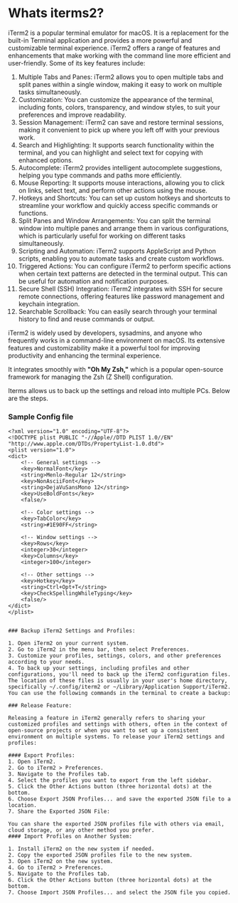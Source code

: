 # Whats iterms2?


iTerm2 is a popular terminal emulator for macOS. It is a replacement for the built-in Terminal application and provides a more powerful and customizable terminal experience. iTerm2 offers a range of features and enhancements that make working with the command line more efficient and user-friendly. Some of its key features include:

1. Multiple Tabs and Panes: iTerm2 allows you to open multiple tabs and split panes within a single window, making it easy to work on multiple tasks simultaneously.
2. Customization: You can customize the appearance of the terminal, including fonts, colors, transparency, and window styles, to suit your preferences and improve readability.
3. Session Management: iTerm2 can save and restore terminal sessions, making it convenient to pick up where you left off with your previous work.
4. Search and Highlighting: It supports search functionality within the terminal, and you can highlight and select text for copying with enhanced options.
5. Autocomplete: iTerm2 provides intelligent autocomplete suggestions, helping you type commands and paths more efficiently.
7. Mouse Reporting: It supports mouse interactions, allowing you to click on links, select text, and perform other actions using the mouse.
8. Hotkeys and Shortcuts: You can set up custom hotkeys and shortcuts to streamline your workflow and quickly access specific commands or functions.
9. Split Panes and Window Arrangements: You can split the terminal window into multiple panes and arrange them in various configurations, which is particularly useful for working on different tasks simultaneously.
10. Scripting and Automation: iTerm2 supports AppleScript and Python scripts, enabling you to automate tasks and create custom workflows.
11. Triggered Actions: You can configure iTerm2 to perform specific actions when certain text patterns are detected in the terminal output. This can be useful for automation and notification purposes.
12. Secure Shell (SSH) Integration: iTerm2 integrates with SSH for secure remote connections, offering features like password management and keychain integration.
13. Searchable Scrollback: You can easily search through your terminal history to find and reuse commands or output.

iTerm2 is widely used by developers, sysadmins, and anyone who frequently works in a command-line environment on macOS. Its extensive features and customizability make it a powerful tool for improving productivity and enhancing the terminal experience.

It integrates smoothly with  **"Oh My Zsh,"** which is a popular open-source framework for managing the Zsh (Z Shell) configuration.

Iterms allows us to back up the settings and reload into multiple PCs. Below are the steps.

### Sample Config file
```
<?xml version="1.0" encoding="UTF-8"?>
<!DOCTYPE plist PUBLIC "-//Apple//DTD PLIST 1.0//EN" "http://www.apple.com/DTDs/PropertyList-1.0.dtd">
<plist version="1.0">
<dict>
    <!-- General settings -->
    <key>NormalFont</key>
    <string>Menlo-Regular 12</string>
    <key>NonAsciiFont</key>
    <string>DejaVuSansMono 12</string>
    <key>UseBoldFonts</key>
    <false/>

    <!-- Color settings -->
    <key>TabColor</key>
    <string>#1E90FF</string>

    <!-- Window settings -->
    <key>Rows</key>
    <integer>30</integer>
    <key>Columns</key>
    <integer>100</integer>
    
    <!-- Other settings -->
    <key>Hotkey</key>
    <string>Ctrl+Opt+T</string>
    <key>CheckSpellingWhileTyping</key>
    <false/>
</dict>
</plist>


### Backup iTerm2 Settings and Profiles:

1. Open iTerm2 on your current system.
2. Go to iTerm2 in the menu bar, then select Preferences.
3. Customize your profiles, settings, colors, and other preferences according to your needs.
4. To back up your settings, including profiles and other configurations, you'll need to back up the iTerm2 configuration files. The location of these files is usually in your user's home directory, specifically ~/.config/iterm2 or ~/Library/Application Support/iTerm2.
You can use the following commands in the terminal to create a backup:

### Release Feature:

Releasing a feature in iTerm2 generally refers to sharing your customized profiles and settings with others, often in the context of open-source projects or when you want to set up a consistent environment on multiple systems. To release your iTerm2 settings and profiles:

#### Export Profiles:
1. Open iTerm2.
2. Go to iTerm2 > Preferences.
3. Navigate to the Profiles tab.
4. Select the profiles you want to export from the left sidebar.
5. Click the Other Actions button (three horizontal dots) at the bottom.
6. Choose Export JSON Profiles... and save the exported JSON file to a location.
7. Share the Exported JSON File:

You can share the exported JSON profiles file with others via email, cloud storage, or any other method you prefer.
#### Import Profiles on Another System:

1. Install iTerm2 on the new system if needed.
2. Copy the exported JSON profiles file to the new system.
3. Open iTerm2 on the new system.
4. Go to iTerm2 > Preferences.
5. Navigate to the Profiles tab.
6. Click the Other Actions button (three horizontal dots) at the bottom.
7. Choose Import JSON Profiles... and select the JSON file you copied.
